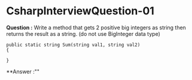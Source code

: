 # CsharpInterviewQuestion-01

**Question :** Write a method that gets 2 positive big integers as string then returns the result as a string. (do not use BigInteger data type)<br>

    public static string Sum(string val1, string val2)
    {
   
    }

**Answer :""
